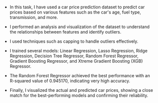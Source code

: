 * In this task, I have used a car price prediction dataset to predict car prices based on various features such as the car's age, fuel type, transmission, and more.

* I performed an analysis and visualization of the dataset to understand the relationships between features and identify outliers.
  
* I used techniques such as capping to handle outliers effectively.

* I trained several models: Linear Regression, Lasso Regression, Ridge Regression, Decision Tree Regressor, Random Forest Regressor, Gradient Boosting Regressor, and Xtreme Gradient Boosting (XGB) Regressor.

* The Random Forest Regressor achieved the best performance with an R-squared value of 0.945170, indicating very high accuracy.


* Finally, I visualized the actual and predicted car prices, showing a close match for the best-performing models and confirming their reliability.
